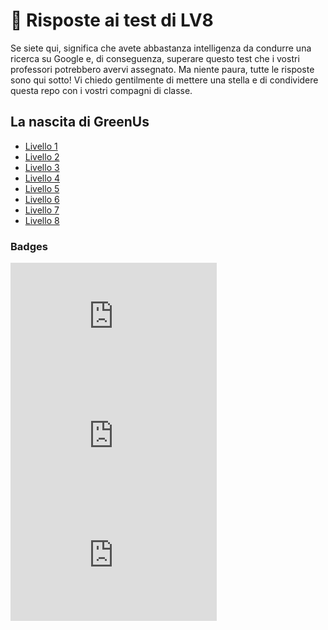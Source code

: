 # 🧠 Risposte ai test di LV8
Se siete qui, significa che avete abbastanza intelligenza da condurre una ricerca su Google e, di conseguenza, superare questo test che i vostri professori potrebbero avervi assegnato. Ma niente paura, tutte le risposte sono qui sotto! Vi chiedo gentilmente di mettere una stella e di condividere questa repo con i vostri compagni di classe.

## La nascita di GreenUs

* [Livello 1](livello/1.txt)
* [Livello 2](livello/2.txt)
* [Livello 3](livello/3.txt)
* [Livello 4](livello/4.txt)
* [Livello 5](livello/5.txt)
* [Livello 6](livello/6.txt)
* [Livello 7](livello/7.txt)
* [Livello 8](livello/8.txt)

### Badges
<iframe src="https://api.eu.badgr.io/public/assertions/FQrogZETQZGSAJ6Svpxx9w?embedVersion=1&amp;embedWidth=330&amp;embedHeight=191" style="width: 330px; height: 191px; border: 0px;" title="Badge: GAMER BADGE"></iframe>
<iframe src="https://api.eu.badgr.io/public/assertions/1V4EA0SWSuGtOm5LHBHOxQ?embedVersion=1&amp;embedWidth=330&amp;embedHeight=191" style="width: 330px; height: 191px; border: 0px;" title="Badge: PLAYER BADGE"></iframe>
<iframe src="https://api.eu.badgr.io/public/assertions/lUO5CzSdSCqTb61wFZsGPw?embedVersion=1&amp;embedWidth=330&amp;embedHeight=191" style="width: 330px; height: 191px; border: 0px;" title="Badge: NEWBIE BADGE"></iframe>